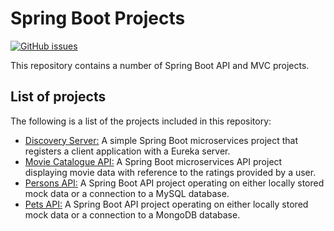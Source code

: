# Spring Boot Projects
[![GitHub issues](https://img.shields.io/github/issues/Carla-de-Beer/Spring-Boot-Projects.svg?style=flat-square)](https://github.com/Carla-de-Beer/Spring-Boot-Projects/issues)

This repository contains a number of Spring Boot API and MVC projects.

## List of projects

The following is a list of the projects included in this repository:

* [Discovery Server:](https://github.com/Carla-de-Beer/Spring-Boot-Projects/tree/master/discovery-server) A simple Spring Boot microservices project that registers a client application with a Eureka server.
* [Movie Catalogue API:](https://github.com/Carla-de-Beer/Spring-Boot-Projects/tree/master/movie-catalogue-api) A Spring Boot microservices API project displaying movie data with reference to the ratings provided by a user.
* [Persons API:](https://github.com/Carla-de-Beer/Spring-Boot-Projects/tree/master/persons-api) A Spring Boot API project operating on either locally stored mock data or a connection to a MySQL database.
* [Pets API:](https://github.com/Carla-de-Beer/Spring-Boot-Projects/tree/master/pets-api) A Spring Boot API project operating on either locally stored mock data or a connection to a MongoDB database.
